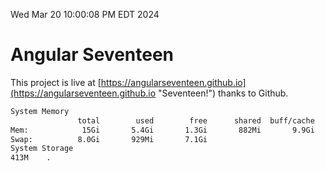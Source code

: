 Wed Mar 20 10:00:08 PM EDT 2024

# Angular Seventeen


This project is live at [https://angularseventeen.github.io](https://angularseventeen.github.io "Seventeen!") thanks to Github.

```bash
System Memory
               total        used        free      shared  buff/cache   available
Mem:            15Gi       5.4Gi       1.3Gi       882Mi       9.9Gi       9.9Gi
Swap:          8.0Gi       929Mi       7.1Gi
System Storage
413M	.
```
